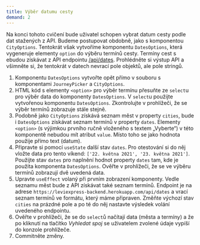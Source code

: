 ```yaml
---
title: Výběr datumu cesty
demand: 2
---
```


Na konci tohoto cvičení bude uživatel schopen vybrat datum cesty podle dat stažených z API. Budeme postupovat obdobně, jako s komponentou `CityOptions`.
Tentokrát však vytvoříme komponentu `DatesOptions`, která vygeneruje elementy `option` do výběru termínů cesty. Termíny cest s ebudou získávat z API
endpointu [/api/dates](https://leviexpress-backend.herokuapp.com/api/dates). Prohlédněte si výstup API a všimněte si, že tentokrát v datech nevrací pole
objektů, ale pole stringů.

1. Komponentu `DatesOptions` vytvořte opět přímo v souboru s komponentami `JourneyPicker` a `CityOptions`.
1. HTML kód s elementy `<option>` pro výběr termínu přesuňte ze `select`u pro výběr data do komponenty `DatesOptions`. V `select`u použijte vytvořenou
   komponentu `DatesOptions`. Zkontrolujte v prohlížeči, že se výběr termínů zobrazuje stále stejně.
1. Podobně jako `CityOptions` získává seznam měst v property `cities`, bude i `DatesOptions` získávat seznam termínů v property `dates`. Elementy `<option>` (s
   výjimkou prvního ručně vloženého s textem „Vyberte“) v této komponentě nebudou mít atribut `value`. Místo toho se jako hodnota použije přímo text (datum).
1. Připravte si pomocí `useState` další stav `dates`. Pro otestování si do něj vložte data pro tento víkend: `['22. května 2021', '23. května 2021']`. Použijte
   stav `dates` pro naplnění hodnot property `dates` tam, kde je použita komponenta `DatesOptions`. Ověřte v prohlížeči, že se ve výběru termínů zobrazují dvě
   uvedená data.
1. Upravte `useEffect` volaný při prvním zobrazení komponenty. Vedle seznamu měst bude z API získávat také seznam termínů. Endpoint je na
   adrese `https://leviexpress-backend.herokuapp.com/api/dates` a vrací seznam termínů ve formátu, který máme připraven. Změňte výchozí stav `cities` na prázdné
   pole a po té do něj nastavte výsledek volání uvedeného endpointu.
1. Ověřte v prohlížeči, že se do `select`ů načítají data (města a termíny) a že po kliknutí na tlačítko *Vyhledat spoj* se uživatelem zvolené údaje vypíší do
   konzole prohlížeče.
1. Commitněte změny.
